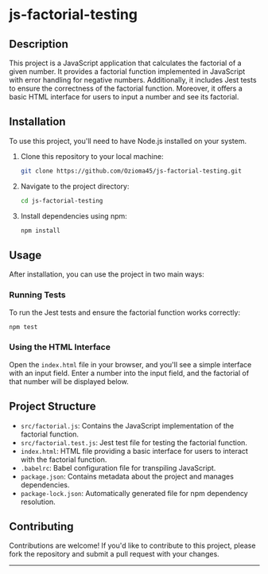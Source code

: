 # js-factorial-testing

## Description

This project is a JavaScript application that calculates the factorial of a given number. It provides a factorial function implemented in JavaScript with error handling for negative numbers. Additionally, it includes Jest tests to ensure the correctness of the factorial function. Moreover, it offers a basic HTML interface for users to input a number and see its factorial.

## Installation

To use this project, you'll need to have Node.js installed on your system.

1. Clone this repository to your local machine:

   ```bash
   git clone https://github.com/Ozioma45/js-factorial-testing.git
   ```

2. Navigate to the project directory:

   ```bash
   cd js-factorial-testing
   ```

3. Install dependencies using npm:

   ```bash
   npm install
   ```

## Usage

After installation, you can use the project in two main ways:

### Running Tests

To run the Jest tests and ensure the factorial function works correctly:

```bash
npm test
```

### Using the HTML Interface

Open the `index.html` file in your browser, and you'll see a simple interface with an input field. Enter a number into the input field, and the factorial of that number will be displayed below.

## Project Structure

- `src/factorial.js`: Contains the JavaScript implementation of the factorial function.
- `src/factorial.test.js`: Jest test file for testing the factorial function.
- `index.html`: HTML file providing a basic interface for users to interact with the factorial function.
- `.babelrc`: Babel configuration file for transpiling JavaScript.
- `package.json`: Contains metadata about the project and manages dependencies.
- `package-lock.json`: Automatically generated file for npm dependency resolution.

## Contributing

Contributions are welcome! If you'd like to contribute to this project, please fork the repository and submit a pull request with your changes.

---

